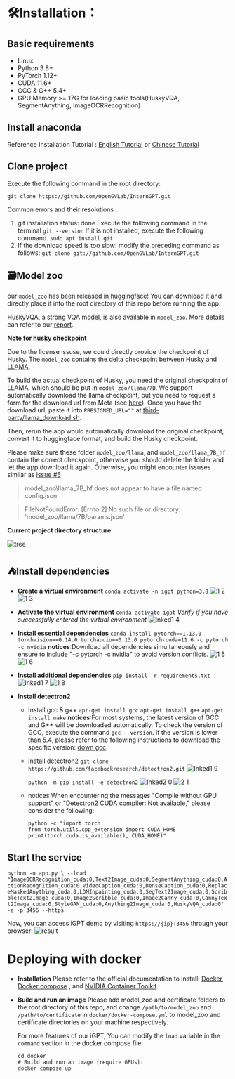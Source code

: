 # 🛠️Installation：
## Basic requirements
* Linux
* Python 3.8+
* PyTorch 1.12+
* CUDA 11.6+
* GCC & G++ 5.4+
* GPU Memory >= 17G for loading basic tools(HuskyVQA, SegmentAnything, ImageOCRRecognition)
  
## Install anaconda
Reference Installation Tutorial : [English Tutorial](https://linuxize.com/post/how-to-install-anaconda-on-ubuntu-20-04/) or [Chinese Tutorial](https://zhuanlan.zhihu.com/p/440548295)

## Clone project
Execute the following command in the root directory:
```
git clone https://github.com/OpenGVLab/InternGPT.git
```
Common errors and their resolutions : 
1. git installation status: done
   Execute the following command in the terminal
     `git --version`
   If it is not installed, execute the following command.
   `sudo apt install git`
2. If the download speed is too slow:
   modify the preceding command as follows:
   `git clone git://github.com/OpenGVLab/InternGPT.git` 

## 🗃Model zoo
our `model_zoo` has been released in [huggingface](https://huggingface.co/spaces/OpenGVLab/InternGPT/tree/main/model_zoo)! 
You can download it and directly place it into the root directory of this repo before running the app.

HuskyVQA, a strong VQA model, is also available in `model_zoo`. More details can refer to our [report](https://arxiv.org/pdf/2305.05662.pdf).

**Note for husky checkpoint**

Due to the license issuse, we could directly provide the checkpoint of Husky. The `model_zoo` contains the delta checkpoint between Husky and [LLAMA](https://github.com/facebookresearch/llama). 

To build the actual checkpoint of Husky, you need the original checkpoint of LLAMA, which should be put in `model_zoo/llama/7B`. We support automatically download the llama checkpoint, but you need to request a form for the download url from Meta (see [here](https://github.com/facebookresearch/llama/tree/llama_v1#llama)). Once you have the download url, paste it into `PRESIGNED_URL=""` at [third-party/llama_download.sh](third-party/llama_download.sh).

Then, rerun the app would automatically download the original checkpoint, convert it to huggingface format, and build the Husky checkpoint. 

Please make sure these folder `model_zoo/llama`, and  `model_zoo/llama_7B_hf` contain the correct checkpoint, otherwise you should delete the folder and let the app download it again.
Otherwise, you might encounter issuses similar as [issue #5](https://github.com/OpenGVLab/InternGPT/issues/5)
> model_zoo\llama_7B_hf does not appear to have a file named config.json. 

> FileNotFoundError: [Errno 2] No such file or directory: 'model_zoo/llama/7B/params.json'
> 
**Current project directory structure**

![tree](https://github.com/ErfeiCui/InternGPT/assets/135142412/23b0f694-6224-49d2-af8e-98b87fcb946c)


## :tent:Install dependencies
* **Create a virtual environment**
  `conda activate -n igpt python=3.8`
  ![1 2](https://github.com/ErfeiCui/InternGPT/assets/135142412/b6d10672-7348-4fa2-a020-10198fc1acc6)
  ![1 3](https://github.com/ErfeiCui/InternGPT/assets/135142412/bd9e5ff5-6c3a-4cd7-8347-bb8c5af5672a)

* **Activate the virtual environment**
  `conda activate igpt`
  *Verify if you have successfully entered the virtual environment*
  ![Inked1 4](https://github.com/ErfeiCui/InternGPT/assets/135142412/5d7971b6-a881-4050-bdc7-0668d99eecd5)


* **Install essential  dependencies**
  `conda install pytorch==1.13.0 torchvision==0.14.0 torchaudio==0.13.0 pytorch-cuda=11.6 -c pytorch -c nvidia`
  **notices**:Download all dependencies simultaneously and ensure to include "-c pytorch -c nvidia" to avoid version conflicts.
  ![1 5](https://github.com/ErfeiCui/InternGPT/assets/135142412/7625651f-f8a4-4d4b-9109-61e821af21e5)
  ![1 6](https://github.com/ErfeiCui/InternGPT/assets/135142412/3a1f9935-3cdd-403e-bed4-20bcdf486b0a)
  
* **Install additional dependencies**
  `pip install -r requirements.txt`
  ![Inked1 7](https://github.com/ErfeiCui/InternGPT/assets/135142412/20532657-f914-4834-b63e-4192bfe3aa2f)
  ![1 8](https://github.com/ErfeiCui/InternGPT/assets/135142412/0f7caaa7-81ad-4f12-b911-cc46ddaaea05)

* **Install detectron2**
  * Install gcc & g++
    `apt-get install gcc`
    `apt-get install g++`
    `apt-get install make`
    **notices**:For most systems, the latest version of GCC and G++ will be downloaded automatically. To check the version of GCC, execute the command `gcc --version`. If the version is lower than 5.4, please refer to the following instructions to download the specific version: [down gcc](https://blog.csdn.net/liboyang71/article/details/77152577)
   * Install detectron2
     `git clone https://github.com/facebookresearch/detectron2.git`
     ![Inked1 9](https://github.com/ErfeiCui/InternGPT/assets/135142412/cc28482d-1df0-40e4-9e3c-ad93eee32b92)

     `python -m pip install -e detectron2`
     ![Inked2 0](https://github.com/ErfeiCui/InternGPT/assets/135142412/b2ee729d-9a0c-4114-bf7c-0432c23a84ff)
     ![2 1](https://github.com/ErfeiCui/InternGPT/assets/135142412/b49fa28c-b766-4b33-a840-d602d47a090d)

   * notices
     When encountering the messages "Compile without GPU support" or "Detectron2 CUDA compiler: Not available," please consider the following:
     ``` 
     python -c "import torch
     from torch.utils.cpp_extension import CUDA_HOME
     print(torch.cuda.is_available(), CUDA_HOME)"
     ```


## Start the service
`python -u app.py \
--load "ImageOCRRecognition_cuda:0,Text2Image_cuda:0,SegmentAnything_cuda:0,ActionRecognition_cuda:0,VideoCaption_cuda:0,DenseCaption_cuda:0,ReplaceMaskedAnything_cuda:0,LDMInpainting_cuda:0,SegText2Image_cuda:0,ScribbleText2Image_cuda:0,Image2Scribble_cuda:0,Image2Canny_cuda:0,CannyText2Image_cuda:0,StyleGAN_cuda:0,Anything2Image_cuda:0,HuskyVQA_cuda:0" -e -p 3456 --https
`

Now, you can access iGPT demo by visiting `https://{ip}:3456` through your browser:
![result](https://github.com/ErfeiCui/InternGPT/assets/135142412/897212f2-47cc-4d0c-ace3-a24f42ec5bd2)


# Deploying with docker

* **Installation**
Please refer to the official documentation to install: [Docker](https://docs.docker.com/engine/install/), [Docker compose](https://docs.docker.com/compose/install/) , and [ NVIDIA Container Toolkit](https://docs.nvidia.com/datacenter/cloud-native/container-toolkit/install-guide.html#install-guide).

* **Build and run an image**
  Please add model_zoo and certificate folders to the root directory of this repo, and change `/path/to/model_zoo` and `/path/to/certificate` in `docker/docker-compose.yml` to model_zoo and certificate directories on your machine respectively.

  For more features of our iGPT, You can modify the `load` variable in the `command` section in the docker compose file.

  ```shell
  cd docker
  # Build and run an image (require GPUs):
  docker compose up 

  ```
